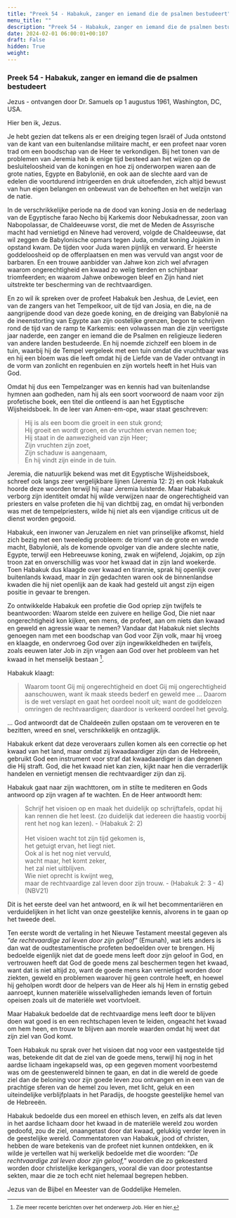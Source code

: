 ```yaml
---
title: "Preek 54 - Habakuk, zanger en iemand die de psalmen bestudeert"
menu_title: ""
description: "Preek 54 - Habakuk, zanger en iemand die de psalmen bestudeert"
date: 2024-02-01 06:00:01+00:107
draft: False
hidden: True
weight:
---
```

### Preek 54 - Habakuk, zanger en iemand die de psalmen bestudeert

Jezus - ontvangen door Dr. Samuels op 1 augustus 1961, Washington, DC, USA.

Hier ben ik, Jezus.

Je hebt gezien dat telkens als er een dreiging tegen Israël of Juda ontstond van de kant van een buitenlandse militaire macht, er een profeet naar voren trad om een boodschap van de Heer te verkondigen. Bij het tonen van de problemen van Jeremia heb ik enige tijd besteed aan het wijzen op de besluiteloosheid van de koningen en hoe zij onderworpen waren aan de grote naties, Egypte en Babylonië, en ook aan de slechte aard van de edelen die voortdurend intrigeerden en druk uitoefenden, zich altijd bewust van hun eigen belangen en onbewust van de behoeften en het welzijn van de natie.

In de verschrikkelijke periode na de dood van koning Josia en de nederlaag van de Egyptische farao Necho bij Karkemis door Nebukadnessar, zoon van Nabopolassar, de Chaldeeuwse vorst, die met de Meden de Assyrische macht had vernietigd en Nineve had veroverd, volgde de Chaldeeuwse, dat wil zeggen de Babylonische opmars tegen Juda, omdat koning Jojakim in opstand kwam. De tijden voor Juda waren pijnlijk en verward. Er heerste goddeloosheid op de offerplaatsen en men was vervuld van angst voor de barbaren. En een trouwe aanbidder van Jahwe kon zich wel afvragen waarom ongerechtigheid en kwaad zo welig tierden en schijnbaar triomfeerden; en waarom Jahwe onbewogen bleef en Zijn hand niet uitstrekte ter bescherming van de rechtvaardigen.

En zo wil ik spreken over de profeet Habakuk ben Jeshua, de Leviet, een van de zangers van het Tempelkoor, uit de tijd van Josia, en die, na de aangrijpende dood van deze goede koning, en de dreiging van Babylonië na de ineenstorting van Egypte aan zijn oostelijke grenzen, begon te schrijven rond de tijd van de ramp te Karkemis: een volwassen man die zijn veertigste jaar naderde, een zanger en iemand die de Psalmen en religieuze liederen van andere landen bestudeerde. En hij noemde zichzelf een bloem in de tuin, waarbij hij de Tempel vergeleek met een tuin omdat die vruchtbaar was en hij een bloem was die leeft omdat hij de Liefde van de Vader ontvangt in de vorm van zonlicht en regenbuien en zijn wortels heeft in het Huis van God.

Omdat hij dus een Tempelzanger was en kennis had van buitenlandse hymnen aan godheden, nam hij als een soort voorwoord de naam voor zijn profetische boek, een titel die ontleend is aan het Egyptische Wijsheidsboek. In de leer van Amen-em-ope, waar staat geschreven:

> Hij is als een boom die groeit in een stuk grond;  
Hij groeit en wordt groen, en de vruchten ervan nemen toe;  
Hij staat in de aanwezigheid van zijn Heer;  
Zijn vruchten zijn zoet,  
Zijn schaduw is aangenaam,  
En hij vindt zijn einde in de tuin.

Jeremia, die natuurlijk bekend was met dit Egyptische Wijsheidsboek, schreef ook langs zeer vergelijkbare lijnen (Jeremia 12: 2) en ook Habakuk hoorde deze woorden terwijl hij naar Jeremia luisterde. Maar Habakuk verborg zijn identiteit omdat hij wilde verwijzen naar de ongerechtigheid van priesters en valse profeten die hij van dichtbij zag, en omdat hij verbonden was met de tempelpriesters, wilde hij niet als een vijandige criticus uit de dienst worden gegooid.

Habakuk, een inwoner van Jeruzalem en niet van prinselijke afkomst, hield zich bezig met een tweeledig probleem: de triomf van de grote en wrede macht, Babylonië, als de komende opvolger van die andere slechte natie, Egypte, terwijl een Hebreeuwse koning, zwak en wijfelend, Jojakim, op zijn troon zat en onverschillig was voor het kwaad dat in zijn land woekerde. Toen Habakuk dus klaagde over kwaad en tirannie, sprak hij openlijk over buitenlands kwaad, maar in zijn gedachten waren ook de binnenlandse kwaden die hij niet openlijk aan de kaak had gesteld uit angst zijn eigen positie in gevaar te brengen.

Zo ontwikkelde Habakuk een profetie die God opriep zijn twijfels te beantwoorden: Waarom stelde een zuivere en heilige God, Die niet naar ongerechtigheid kon kijken, een mens, de profeet, aan om niets dan kwaad en geweld en agressie waar te nemen? Vandaar dat Habakuk niet slechts genoegen nam met een boodschap van God voor Zijn volk, maar hij vroeg en klaagde, en ondervroeg God over zijn ingewikkeldheden en twijfels, zoals eeuwen later Job in zijn vragen aan God over het probleem van het kwaad in het menselijk bestaan [^1].

Habakuk klaagt:

> Waarom toont Gij mij ongerechtigheid en doet Gij mij ongerechtigheid aanschouwen, want ik maak steeds bederf en geweld mee ... Daarom is de wet verslapt en gaat het oordeel nooit uit; want de goddelozen omringen de rechtvaardigen; daardoor is verkeerd oordeel het gevolg.

... God antwoordt dat de Chaldeeën zullen opstaan om te veroveren en te bezitten, wreed en snel, verschrikkelijk en ontzaglijk.

Habakuk erkent dat deze veroveraars zullen komen als een correctie op het kwaad van het land, maar omdat zij kwaadaardiger zijn dan de Hebreeën, gebruikt God een instrument voor straf dat kwaadaardiger is dan degenen die Hij straft. God, die het kwaad niet kan zien, kijkt naar hen die verraderlijk handelen en vernietigt mensen die rechtvaardiger zijn dan zij.

Habakuk gaat naar zijn wachttoren, om in stilte te mediteren en Gods antwoord op zijn vragen af te wachten. En de Heer antwoordt hem:

> Schrijf het visioen op en maak het duidelijk op schrijftafels, opdat hij kan rennen die het leest. (zo duidelijk dat iedereen die haastig voorbij rent het nog kan lezen). - (Habakuk 2: 2)
<br><br>
> Het visioen wacht tot zijn tijd gekomen is,  
het getuigt ervan, het liegt niet.  
Ook al is het nog niet vervuld,  
wacht maar, het komt zeker,  
het zal niet uitblijven.  
Wie niet oprecht is kwijnt weg,  
maar de rechtvaardige zal leven door zijn trouw. - (Habakuk 2: 3 - 4) (NBV21)

Dit is het eerste deel van het antwoord, en ik wil het becommentariëren en verduidelijken in het licht van onze geestelijke kennis, alvorens in te gaan op het tweede deel.

Ten eerste wordt de vertaling in het Nieuwe Testament meestal gegeven als *"de rechtvaardige zal leven door zijn geloof"* (Emunah), wat iets anders is dan wat de oudtestamentische profeten bedoelden over te brengen. Hij bedoelde eigenlijk niet dat de goede mens leeft door zijn geloof in God, en vertrouwen heeft dat God de goede mens zal beschermen tegen het kwaad, want dat is niet altijd zo, want de goede mens kan vernietigd worden door ziekten, geweld en problemen waarover hij geen controle heeft, en hoewel hij geholpen wordt door de helpers van de Heer als hij Hem in ernstig gebed aanroept, kunnen materiële wisselvalligheden iemands leven of fortuin opeisen zoals uit de materiële wet voortvloeit.

Maar Habakuk bedoelde dat de rechtvaardige mens leeft door te blijven doen wat goed is en een rechtschapen leven te leiden, ongeacht het kwaad om hem heen, en trouw te blijven aan morele waarden omdat hij weet dat zijn ziel van God komt.

Toen Habakuk nu sprak over het visioen dat nog voor een vastgestelde tijd was, betekende dit dat de ziel van de goede mens, terwijl hij nog in het aardse lichaam ingekapseld was, op een gegeven moment voorbestemd was om de geestenwereld binnen te gaan, en dat in die wereld de goede ziel dan de beloning voor zijn goede leven zou ontvangen en in een van de prachtige sferen van de hemel zou leven, met licht, geluk en een uiteindelijke verblijfplaats in het Paradijs, de hoogste geestelijke hemel van de Hebreeën.

Habakuk bedoelde dus een moreel en ethisch leven, en zelfs als dat leven in het aardse lichaam door het kwaad in de materiële wereld zou worden gedoofd, zou de ziel, onaangetast door dat kwaad, gelukkig verder leven in de geestelijke wereld. Commentatoren van Habakuk, jood of christen, hebben de ware betekenis van de profeet niet kunnen ontdekken, en ik wilde je vertellen wat hij werkelijk bedoelde met die woorden: *"De rechtvaardige zal leven door zijn geloof,"* woorden die zo gekoesterd worden door christelijke kerkgangers, vooral die van door protestantse sekten, maar die ze toch echt niet helemaal begrepen hebben.

Jezus van de Bijbel en Meester van de Goddelijke Hemelen.
<small>

[^1]: Zie meer recente berichten over het onderwerp Job. Hier en hier.

